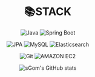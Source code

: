 <div align="center">
  <h1>📚STACK</h1>
  
  ![Java](https://img.shields.io/badge/Java-007396.svg?&style=for-the-badge&logo=Java&logoColor=white)
  ![Spring Boot](https://img.shields.io/badge/springboot-6DB33F.svg?&style=for-the-badge&logo=springboot&logoColor=white)
  
  ![JPA](https://img.shields.io/badge/JPA-005571.svg?&style=for-the-badge&logo=JPA&logoColor=white)
  ![MySQL](https://img.shields.io/badge/mysql-4479A1.svg?&style=for-the-badge&logo=mysql&logoColor=white)
  ![Elasticsearch](https://img.shields.io/badge/elasticsearch-005571.svg?&style=for-the-badge&logo=elasticsearch&logoColor=white)
  
  ![Git](https://img.shields.io/badge/git-F05032.svg?&style=for-the-badge&logo=git&logoColor=white)
  ![AMAZON EC2](https://img.shields.io/badge/amazon_ec2-FF9900.svg?&style=for-the-badge&logo=amazonec2&logoColor=white)
  
  ![sGom's GitHub stats](https://github-readme-stats.vercel.app/api?username=sGom&show_icons=true&theme=radical)
</div>
<!--
![로고명](https://img.shields.io/badge/로고명-원하는색상코드.svg?&style=for-the-badge&logo=로고명&logoColor=로고색상)
**sGOM/sGom** is a ✨ _special_ ✨ repository because its `README.md` (this file) appears on your GitHub profile.

Here are some ideas to get you started:

- 🔭 I’m currently working on ...
- 🌱 I’m currently learning ...
- 👯 I’m looking to collaborate on ...
- 🤔 I’m looking for help with ...
- 💬 Ask me about ...
- 📫 How to reach me: ...
- 😄 Pronouns: ...
- ⚡ Fun fact: ...
-->
